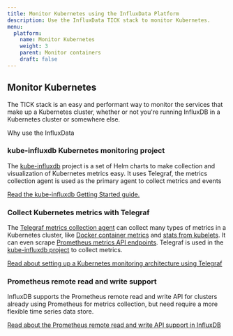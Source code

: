 ```yaml
---
title: Monitor Kubernetes using the InfluxData Platform
description: Use the InfluxData TICK stack to monitor Kubernetes.
menu:
  platform:
    name: Monitor Kubernetes
    weight: 3
    parent: Monitor containers
    draft: false
---
```

## Monitor Kubernetes
The TICK stack is an easy and performant way to monitor the services that make up a Kubernetes cluster, whether or not you're running InfluxDB in a Kubernetes cluster or somewhere else.

Why use the InfluxData

### kube-influxdb Kubernetes monitoring project

The [kube-influxdb](https://github.com/influxdata/kube-influxdb) project is a set of Helm charts to make collection and visualization of Kubernetes metrics easy. It uses Telegraf, the metrics collection agent is used as the primary agent to collect metrics and events

[Read the kube-influxdb Getting Started guide.](https://github.com/influxdata/kube-influxdb/blob/master/docs/v1.0/getting_started.md)

### Collect Kubernetes metrics with Telegraf

The [Telegraf metrics collection agent](/telegraf/v1.9/introduction/getting-started/) can collect many types of metrics in a Kubernetes cluster, like [Docker container metrics](https://github.com/influxdata/telegraf/blob/release-1.9/plugins/inputs/docker/README.md) and [stats from kubelets](https://github.com/influxdata/telegraf/tree/release-1.9/plugins/inputs/kubernetes). It can even scrape [Prometheus metrics API endpoints](https://github.com/influxdata/telegraf/tree/release-1.9/plugins/inputs/prometheus). Telegraf is used in the [kube-influxdb project](#kube-influxdb-kubernetes-monitoring-project) to collect metrics.

[Read about setting up a Kubernetes monitoring architecture using Telegraf](https://www.influxdata.com/blog/monitoring-kubernetes-architecture/)

### Prometheus remote read and write support

InfluxDB supports the Prometheus remote read and write API for clusters already using Prometheus for metrics collection, but need require a more flexible time series data store.

[Read about the Prometheus remote read and write API support in InfluxDB](/influxdb/v1.7/supported_protocols/prometheus/)
